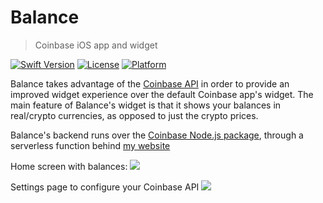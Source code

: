 # Balance
> Coinbase iOS app and widget

[![Swift Version][swift-image]][swift-url]
[![License][license-image]][license-url]
[![Platform](https://img.shields.io/cocoapods/p/LFAlertController.svg?style=flat)](http://cocoapods.org/pods/LFAlertController)

Balance takes advantage of the [Coinbase API](api.coinbase.com) in order to provide an improved widget experience over the default Coinbase app's widget.
The main feature of Balance's widget is that it shows your balances in real/crypto currencies, as opposed to just the crypto prices.

Balance's backend runs over the [Coinbase Node.js package](https://www.npmjs.com/package/coinbase), through a serverless function behind [my website](jacobtepperman.com)


Home screen with balances:
![](https://i.imgur.com/Do7rq4o_d.webp?maxwidth=360&fidelity=grand)

Settings page to configure your Coinbase API
![](https://i.imgur.com/TvSKQz2_d.webp?maxwidth=360&fidelity=grand)


[swift-image]:https://img.shields.io/badge/swift-3.0-orange.svg
[swift-url]: https://swift.org/
[license-image]: https://img.shields.io/badge/License-MIT-blue.svg
[license-url]: LICENSE
[travis-image]: https://img.shields.io/travis/dbader/node-datadog-metrics/master.svg?style=flat-square
[travis-url]: https://travis-ci.org/dbader/node-datadog-metrics
[codebeat-image]: https://codebeat.co/badges/c19b47ea-2f9d-45df-8458-b2d952fe9dad
[codebeat-url]: https://codebeat.co/projects/github-com-vsouza-awesomeios-com
